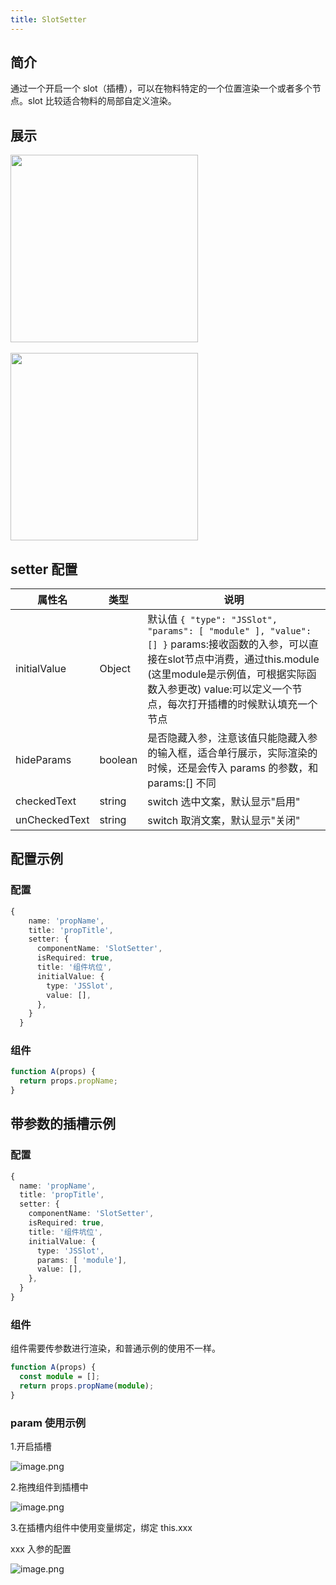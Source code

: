```yaml
---
title: SlotSetter
---
```


## 简介

通过一个开启一个 slot（插槽），可以在物料特定的一个位置渲染一个或者多个节点。slot 比较适合物料的局部自定义渲染。

## 展示

<img src="https://img.alicdn.com/imgextra/i3/O1CN01DwFQ221ks3MDXhk36_!!6000000004738-2-tps-588-454.png" width="300"/>

<br/>
<br/>

<img src="https://img.alicdn.com/imgextra/i1/O1CN01pQC6EE1bWDwIkVq2z_!!6000000003472-2-tps-644-164.png" width="300"/>

## setter 配置

| 属性名        | 类型    | 说明                                                                                                                                                                                                                                        |
| ------------- | ------- | ------------------------------------------------------------------------------------------------------------------------------------------------------------------------------------------------------------------------------------------- |
| initialValue  | Object  | 默认值 `{ "type": "JSSlot", "params": [ "module" ], "value": [] }` params:接收函数的入参，可以直接在slot节点中消费，通过this.module (这里module是示例值，可根据实际函数入参更改) value:可以定义一个节点，每次打开插槽的时候默认填充一个节点 |
| hideParams    | boolean | 是否隐藏入参，注意该值只能隐藏入参的输入框，适合单行展示，实际渲染的时候，还是会传入 params 的参数，和 params:[] 不同                                                                                                                       |
| checkedText   | string  | switch 选中文案，默认显示"启用"                                                                                                                                                                                                             |
| unCheckedText | string  | switch 取消文案，默认显示"关闭"                                                                                                                                                                                                             |

## 配置示例

### 配置

```typescript
{
    name: 'propName',
    title: 'propTitle',
    setter: {
      componentName: 'SlotSetter',
      isRequired: true,
      title: '组件坑位',
      initialValue: {
        type: 'JSSlot',
        value: [],
      },
    }
  }
```

### 组件

```typescript
function A(props) {
  return props.propName;
}
```

## 带参数的插槽示例

### 配置

```typescript
{
  name: 'propName',
  title: 'propTitle',
  setter: {
    componentName: 'SlotSetter',
    isRequired: true,
    title: '组件坑位',
    initialValue: {
      type: 'JSSlot',
      params: [ 'module'],
      value: [],
    },
  }
}
```

### 组件

组件需要传参数进行渲染，和普通示例的使用不一样。

```typescript
function A(props) {
  const module = [];
  return props.propName(module);
}
```

### param 使用示例

1.开启插槽

![image.png](https://img.alicdn.com/imgextra/i1/O1CN01RlOXAV1TbFMBZa6xq_!!6000000002400-2-tps-3584-1800.png)

2.拖拽组件到插槽中

![image.png](https://img.alicdn.com/imgextra/i4/O1CN01NNiWLs26961orvk9i_!!6000000007618-2-tps-3584-1806.png)

3.在插槽内组件中使用变量绑定，绑定 this.xxx

xxx 入参的配置

![image.png](https://img.alicdn.com/imgextra/i2/O1CN01cBn2ym1XF2cDZo5Yp_!!6000000002893-2-tps-3584-1806.png)
